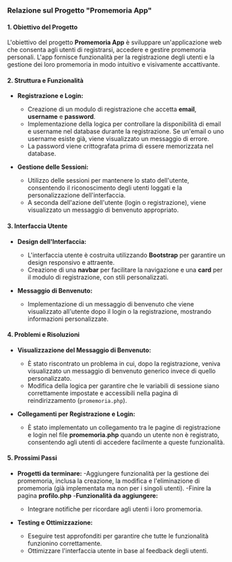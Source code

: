 ### Relazione sul Progetto "Promemoria App"

#### 1. **Obiettivo del Progetto**
L'obiettivo del progetto **Promemoria App** è sviluppare un'applicazione web che consenta agli utenti di registrarsi, accedere e gestire promemoria personali. L'app fornisce funzionalità per la registrazione degli utenti e la gestione dei loro promemoria in modo intuitivo e visivamente accattivante.

#### 2. **Struttura e Funzionalità**
- **Registrazione e Login:**
  - Creazione di un modulo di registrazione che accetta **email**, **username** e **password**.
  - Implementazione della logica per controllare la disponibilità di email e username nel database durante la registrazione. Se un'email o uno username esiste già, viene visualizzato un messaggio di errore.
  - La password viene crittografata prima di essere memorizzata nel database.

- **Gestione delle Sessioni:**
  - Utilizzo delle sessioni per mantenere lo stato dell'utente, consentendo il riconoscimento degli utenti loggati e la personalizzazione dell'interfaccia.
  - A seconda dell'azione dell'utente (login o registrazione), viene visualizzato un messaggio di benvenuto appropriato.

#### 3. **Interfaccia Utente**
- **Design dell'Interfaccia:**
  - L'interfaccia utente è costruita utilizzando **Bootstrap** per garantire un design responsivo e attraente.
  - Creazione di una **navbar** per facilitare la navigazione e una **card** per il modulo di registrazione, con stili personalizzati.

- **Messaggio di Benvenuto:**
  - Implementazione di un messaggio di benvenuto che viene visualizzato all'utente dopo il login o la registrazione, mostrando informazioni personalizzate.

#### 4. **Problemi e Risoluzioni**
- **Visualizzazione del Messaggio di Benvenuto:**
  - È stato riscontrato un problema in cui, dopo la registrazione, veniva visualizzato un messaggio di benvenuto generico invece di quello personalizzato.
  - Modifica della logica per garantire che le variabili di sessione siano correttamente impostate e accessibili nella pagina di reindirizzamento (`promemoria.php`).

- **Collegamenti per Registrazione e Login:**
  - È stato implementato un collegamento tra le pagine di registrazione e login nel file **promemoria.php** quando un utente non è registrato, consentendo agli utenti di accedere facilmente a queste funzionalità.

#### 5. **Prossimi Passi**
- **Progetti da terminare:**
  -Aggiungere funzionalità per la gestione dei promemoria, inclusa la creazione, la modifica e l'eliminazione di promemoria (già implementata ma non per i singoli utenti).
  -Finire la pagina **profilo.php**
-**Funzionalità da aggiungere:**
  - Integrare notifiche per ricordare agli utenti i loro promemoria.

- **Testing e Ottimizzazione:**
  - Eseguire test approfonditi per garantire che tutte le funzionalità funzionino correttamente.
  - Ottimizzare l'interfaccia utente in base al feedback degli utenti.